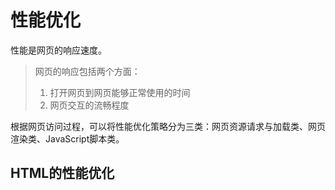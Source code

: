 # 性能优化

性能是网页的响应速度。

> 网页的响应包括两个方面：
>
> 1. 打开网页到网页能够正常使用的时间
> 2. 网页交互的流畅程度

根据网页访问过程，可以将性能优化策略分为三类：网页资源请求与加载类、网页渲染类、JavaScript脚本类。

## HTML的性能优化

